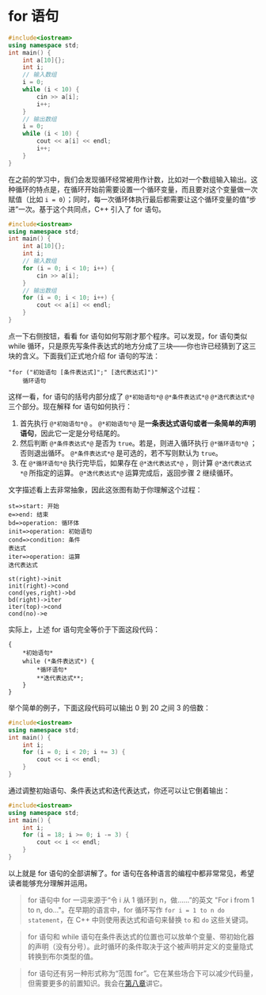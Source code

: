 # for 语句

```cpp codemo
#include<iostream>
using namespace std;
int main() {
    int a[10]{};
    int i;
    // 输入数组
    i = 0;
    while (i < 10) {
        cin >> a[i];
        i++;
    }
    // 输出数组
    i = 0;
    while (i < 10) {
        cout << a[i] << endl;
        i++;
    }
}
```

在之前的学习中，我们会发现循环经常被用作计数，比如对一个数组输入输出。这种循环的特点是，在循环开始前需要设置一个循环变量，而且要对这个变量做一次赋值（比如 `i = 0`）；同时，每一次循环体执行最后都需要让这个循环变量的值“步进”一次。基于这个共同点，C++ 引入了 for 语句。

```cpp codemo
#include<iostream>
using namespace std;
int main() {
    int a[10]{};
    int i;
    // 输入数组
    for (i = 0; i < 10; i++) {
        cin >> a[i];
    }
    // 输出数组
    for (i = 0; i < 10; i++) {
        cout << a[i] << endl;
    }
}
```
点一下右侧按钮，看看 for 语句如何写刚才那个程序。可以发现，for 语句类似 while 循环，只是原先写条件表达式的地方分成了三块——你也许已经猜到了这三块的含义。下面我们正式地介绍 for 语句的写法：

```sdsc
"for ("初始语句 [条件表达式]";" [迭代表达式]")"
    循环语句
```

这样一看，for 语句的括号内部分成了 `@*初始语句*@` `@*条件表达式*@` `@*迭代表达式*@` 三个部分。现在解释 for 语句如何执行：

1. 首先执行 `@*初始语句*@` 。 `@*初始语句*@` 是**一条表达式语句或者一条简单的声明语句**，因此它一定是分号结尾的。
2. 然后判断 `@*条件表达式*@` 是否为 `true`。若是，则进入循环执行 `@*循环语句*@` ；否则退出循环。 `@*条件表达式*@` 是可选的，若不写则默认为 `true`。
3. 在 `@*循环语句*@` 执行完毕后，如果存在 `@*迭代表达式*@` ，则计算 `@*迭代表达式*@` 所指定的运算。 `@*迭代表达式*@` 运算完成后，返回步骤 2 继续循环。

文字描述看上去非常抽象，因此这张图有助于你理解这个过程：

```flow
st=>start: 开始
e=>end: 结束
bd=>operation: 循环体
init=>operation: 初始语句
cond=>condition: 条件
表达式
iter=>operation: 运算
迭代表达式

st(right)->init
init(right)->cond
cond(yes,right)->bd
bd(right)->iter
iter(top)->cond
cond(no)->e
```

实际上，上述 for 语句完全等价于下面这段代码：
```sdsc-legacy
{
    *初始语句*
    while (*条件表达式*) {
        *循环语句*
        **迭代表达式**;
    }
}
```

举个简单的例子，下面这段代码可以输出 0 到 20 之间 3 的倍数：
```CPP
#include<iostream>
using namespace std;
int main() {
    int i;
    for (i = 0; i < 20; i += 3) {
        cout << i << endl;
    }
}
```
通过调整初始语句、条件表达式和迭代表达式，你还可以让它倒着输出：
```CPP
#include<iostream>
using namespace std;
int main() {
    int i;
    for (i = 18; i >= 0; i -= 3) {
        cout << i << endl;
    }
}
```

以上就是 for 语句的全部讲解了。for 语句在各种语言的编程中都非常常见，希望读者能够充分理解并运用。

> for 语句中 for 一词来源于“令 i 从 1 循环到 n，做……”的英文 "For i from 1 to n, do..."。在早期的语言中，for 循环写作 `for i = 1 to n do statement`，在 C++ 中则使用表达式和语句来替换 `to` 和 `do` 这些关键词。

> for 语句和 while 语句在条件表达式的位置也可以放单个变量、带初始化器的声明（没有分号）。此时循环的条件取决于这个被声明并定义的变量隐式转换到布尔类型的值。

> for 语句还有另一种形式称为“范围 for”。它在某些场合下可以减少代码量，但需要更多的前置知识。我会在[第八章](/ch08/stl_containers/iterator_usage.md#遍历)讲它。
